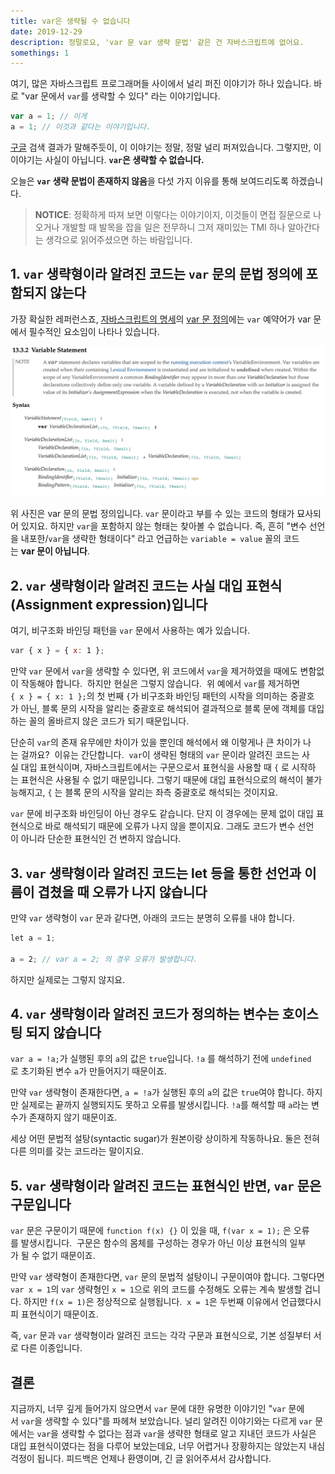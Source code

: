 ```yaml
---
title: var은 생략될 수 없습니다
date: 2019-12-29  
description: 정말로요, 'var 문 var 생략 문법' 같은 건 자바스크립트에 없어요.
somethings: 1  
---
```


여기, 많은 자바스크립트 프로그래머들 사이에서 널리 퍼진 이야기가 하나 있습니다.
바로 "var 문에서 `var`를 생략할 수 있다" 라는 이야기입니다.

```javascript
var a = 1; // 이게
a = 1; // 이것과 같다는 이야기입니다. 
```

[구글](https://www.google.com/search?client=safari&rls=en&q=%EC%9E%90%EB%B0%94%EC%8A%A4%ED%81%AC%EB%A6%BD%ED%8A%B8+var+%EC%83%9D%EB%9E%B5&ie=UTF-8&oe=UTF-8) 검색 결과가 말해주듯이, 이 이야기는 정말, 정말 널리 퍼져있습니다.
그렇지만, 이 이야기는 사실이 아닙니다. **`var`은 생략할 수 없습니다.**

오늘은 **`var` 생략 문법이 존재하지 않음**을 다섯 가지 이유를 통해 보여드리도록 하겠습니다.

> **NOTICE**: 정확하게 따져 보면 이렇다는 이야기이지, 이것들이 면접 질문으로 나오거나 개발할 때 발목을 잡을 일은 전무하니 그저 재미있는 TMI 하나 알아간다는 생각으로 읽어주셨으면 하는 바람입니다.

## 1. `var` 생략형이라 알려진 코드는 `var` 문의 문법 정의에 포함되지 않는다

가장 확실한 레퍼런스죠, [자바스크립트의 명세](https://www.ecma-international.org/publications/standards/Ecma-262.htm)의 [var 문 정의](https://www.ecma-international.org/ecma-262/10.0/index.html#sec-variable-statement)에는 `var` 예약어가 var 문에서 필수적인 요소임이 나타나 있습니다.

![var 문 정의](./var-statement-definition.png)

위 사진은 var 문의 문법 정의입니다. `var` 문이라고 부를 수 있는 코드의 형태가 묘사되어 있지요. 하지만 `var`을 포함하지 않는 형태는 찾아볼 수 없습니다.
즉, 흔히 "변수 선언을 내포한/`var`을 생략한 형태이다" 라고 언급하는 `variable = value` 꼴의 코드는 **var 문이 아닙니다**.

## 2. `var` 생략형이라 알려진 코드는 사실 대입 표현식(Assignment expression)입니다

여기, 비구조화 바인딩 패턴을 `var` 문에서 사용하는 예가 있습니다.

```javascript
var { x } = { x: 1 };
```

만약 `var` 문에서 `var`을 생략할 수 있다면, 위 코드에서 `var`을 제거하였을 때에도 변함없이 작동해야 합니다. 
하지만 현실은 그렇지 않습니다. 
위 예에서 `var`를 제거하면 `{ x } = { x: 1 };`의 첫 번째 `{`가 비구조화 바인딩 패턴의 시작을 의미하는 중괄호가 아닌, 블록 문의 시작을 알리는 중괄호로 해석되어 결과적으로 블록 문에 객체를 대입하는 꼴의 올바르지 않은 코드가 되기 때문입니다.

단순히 `var`의 존재 유무에만 차이가 있을 뿐인데 해석에서 왜 이렇게나 큰 차이가 나는 걸까요? 
이유는 간단합니다. 
`var`이 생략된 형태의 `var` 문이라 알려진 코드는 사실 대입 표현식이며, 자바스크립트에서는 구문으로서 표현식을 사용할 때 `{` 로 시작하는 표현식은 사용될 수 없기 때문입니다.
그렇기 때문에 대입 표현식으로의 해석이 불가능해지고, `{` 는 블록 문의 시작을 알리는 좌측 중괄호로 해석되는 것이지요.

`var` 문에 비구조화 바인딩이 아닌 경우도 같습니다. 단지 이 경우에는 문제 없이 대입 표현식으로 바로 해석되기 때문에 오류가 나지 않을 뿐이지요.
그래도 코드가 변수 선언이 아니라 단순한 표현식인 건 변하지 않습니다.

## 3. `var` 생략형이라 알려진 코드는 let 등을 통한 선언과 이름이 겹쳤을 때 오류가 나지 않습니다

만약 `var` 생략형이 `var` 문과 같다면, 아래의 코드는 분명히 오류를 내야 합니다.

```javascript
let a = 1;

a = 2; // var a = 2; 의 경우 오류가 발생합니다.
```

하지만 실제로는 그렇지 않지요.

## 4. `var` 생략형이라 알려진 코드가 정의하는 변수는 호이스팅 되지 않습니다

`var a = !a;`가 실행된 후의 `a`의 값은 `true`입니다.
`!a` 를 해석하기 전에 `undefined`로 초기화된 변수 `a`가 만들어지기 때문이죠.

만약 `var` 생략형이 존재한다면, `a = !a`가 실행된 후의 `a`의 값은 `true`여야 합니다.
하지만 실제로는 끝까지 실행되지도 못하고 오류를 발생시킵니다.
`!a`를 해석할 때 `a`라는 변수가 존재하지 않기 때문이죠. 

세상 어떤 문법적 설탕(syntactic sugar)가 원본이랑 상이하게 작동하나요. 
둘은 전혀 다른 의미를 갖는 코드라는 말이지요.

## 5. `var` 생략형이라 알려진 코드는 표현식인 반면, `var` 문은 구문입니다

`var` 문은 구문이기 때문에 `function f(x) {}` 이 있을 때, `f(var x = 1);` 은 오류를 발생시킵니다. 
구문은 함수의 몸체를 구성하는 경우가 아닌 이상 표현식의 일부가 될 수 없기 때문이죠. 

만약 `var` 생략형이 존재한다면, `var` 문의 문법적 설탕이니 구문이여야 합니다.
그렇다면 `var x = 1`의 `var` 생략형인 `x = 1`으로 위의 코드를 수정해도 오류는 계속 발생할 겁니다.
하지만 `f(x = 1)`은 정상적으로 실행됩니다. 
`x = 1`은 두번째 이유에서 언급했다시피 표현식이기 때문이죠.

즉, `var` 문과 `var` 생략형이라 알려진 코드는 각각 구문과 표현식으로, 기본 성질부터 서로 다른 이종입니다.

## 결론

지금까지, 너무 깊게 들어가지 않으면서 `var` 문에 대한 유명한 이야기인 "`var` 문에서 `var`을 생략할 수 있다"를 파헤쳐 보았습니다.
널리 알려진 이야기와는 다르게 `var` 문에서는 `var`을 생략할 수 없다는 점과 `var`을 생략한 형태로 알고 지내던 코드가 사실은 대입 표현식이였다는 점을 다루어 보았는데요, 너무 어렵거나 장황하지는 않았는지 내심 걱정이 됩니다.
피드백은 언제나 환영이며, 긴 글 읽어주셔서 감사합니다.